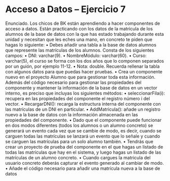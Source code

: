 #  Acceso a Datos – Ejercicio 7

 Enunciado.
 Los chicos de BK están aprendiendo a hacer componentes de acceso a datos. Están practicando con 
los datos de la matrícula de los alumnos de la base de datos con la que has estado trabajando 
durante esta unidad y necesitan que les eches una mano, en concreto te piden que hagas lo 
siguiente:
 • Debes añadir una tabla a la base de datos alumnos que represente las matrículas de los 
alumnos. Consta de los siguientes campos:
 • DNI: varchar(9).
 • NombreMódulo: varchar(60).
 • Curso: varchar(5), el curso se forma con los dos años que lo componen separados 
por un guión, por ejemplo 11-12.
 • Nota: double.
 Recuerda rellenar la tabla con algunos datos para que puedas hacer pruebas.
 • Crea un componente nuevo en el proyecto Alumno que para gestionar toda esta 
información. Además del código necesario para gestionar las propiedades del componente y 
mantener la información de la base de datos en un vector interno, es preciso que incluyas 
los siguientes métodos:
 • seleccionarFila(i): recupera en las propiedades del componente el registro número i 
del vector.
 • RecargarDNI(): recarga la estructura interna del componente con las matrículas de 
un DNI en particular.
 • AddMatricula(): añade un registro nuevo a la base de datos con la información 
almacenada en las propiedades del componente.
 • Dado que el componente puede funcionar en dos modos diferentes (todos los 
alumnos o un alumno concreto) se generará un evento cada vez que se cambie de 
modo, es decir, cuando se carguen todas las matrículas se lanzará un evento que lo 
señale y cuando se carguen las matrículas para un solo alumno también.
 • Tendrás que crear un proyecto de prueba del componente en el que hagas un listado de 
todas las matrículas que hay en el sistema, y luego hagas un listado de las matrículas de un 
alumno concreto.
 • Cuando cargues la matricula del usuario concreto deberás capturar el evento generado al 
cambiar de modo.
 • Añade el código necesario para añadir una matrícula nueva a la base de datos

 
